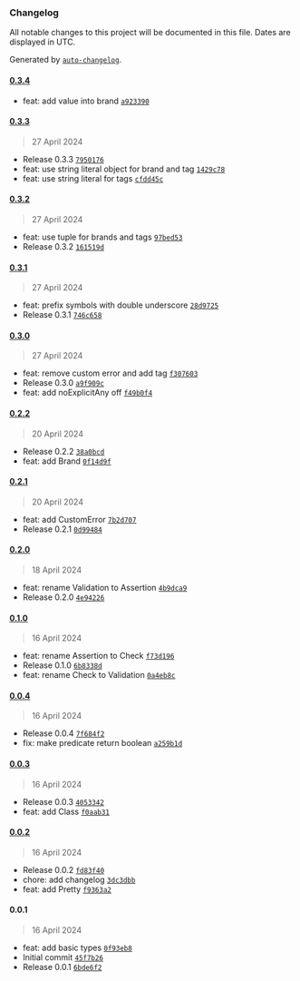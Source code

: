 ### Changelog

All notable changes to this project will be documented in this file. Dates are displayed in UTC.

Generated by [`auto-changelog`](https://github.com/CookPete/auto-changelog).

#### [0.3.4](https://github.com/the-minimal/types/compare/0.3.3...0.3.4)

- feat: add value into brand [`a923390`](https://github.com/the-minimal/types/commit/a923390aa37bdf70b0d958f9aefb2260de106850)

#### [0.3.3](https://github.com/the-minimal/types/compare/0.3.2...0.3.3)

> 27 April 2024

- Release 0.3.3 [`7950176`](https://github.com/the-minimal/types/commit/7950176423bf8121f57cdda3aeab36338fd4bcdf)
- feat: use string literal object for brand and tag [`1429c78`](https://github.com/the-minimal/types/commit/1429c78b58ac3fbb09039c9da95981c210af7272)
- feat: use string literal for tags [`cfdd45c`](https://github.com/the-minimal/types/commit/cfdd45c5e8e751055da526bb91e684f8a1a37177)

#### [0.3.2](https://github.com/the-minimal/types/compare/0.3.1...0.3.2)

> 27 April 2024

- feat: use tuple for brands and tags [`97bed53`](https://github.com/the-minimal/types/commit/97bed53b5fa551cf0f2f81b0bf027c5bc8affd01)
- Release 0.3.2 [`161519d`](https://github.com/the-minimal/types/commit/161519d98cdee8995b93057c60f61cafd3002f67)

#### [0.3.1](https://github.com/the-minimal/types/compare/0.3.0...0.3.1)

> 27 April 2024

- feat: prefix symbols with double underscore [`28d9725`](https://github.com/the-minimal/types/commit/28d9725aa6a2dd8af1e2b23d67b7b61ca0d35e46)
- Release 0.3.1 [`746c658`](https://github.com/the-minimal/types/commit/746c658b0a80d5df1c2d4d37df4337a50ab6bf2a)

#### [0.3.0](https://github.com/the-minimal/types/compare/0.2.2...0.3.0)

> 27 April 2024

- feat: remove custom error and add tag [`f307603`](https://github.com/the-minimal/types/commit/f3076032561fb876511e856a77bc4bf86c054668)
- Release 0.3.0 [`a9f909c`](https://github.com/the-minimal/types/commit/a9f909c110660dec6066bf9d7efbf96bb7b76ec7)
- feat: add noExplicitAny off [`f49b0f4`](https://github.com/the-minimal/types/commit/f49b0f4c016b40a730f7e477c9720fedb9771ddd)

#### [0.2.2](https://github.com/the-minimal/types/compare/0.2.1...0.2.2)

> 20 April 2024

- Release 0.2.2 [`38a0bcd`](https://github.com/the-minimal/types/commit/38a0bcdbda06449793914d718eb42808ffc7ea8f)
- feat: add Brand [`0f14d9f`](https://github.com/the-minimal/types/commit/0f14d9f41a028a2242e01d13f171db1a746336d8)

#### [0.2.1](https://github.com/the-minimal/types/compare/0.2.0...0.2.1)

> 20 April 2024

- feat: add CustomError [`7b2d707`](https://github.com/the-minimal/types/commit/7b2d707d5d46a93264c6efd55c61290f8c319412)
- Release 0.2.1 [`0d99484`](https://github.com/the-minimal/types/commit/0d99484b8c4d90724da28f92245a6989354242ce)

#### [0.2.0](https://github.com/the-minimal/types/compare/0.1.0...0.2.0)

> 18 April 2024

- feat: rename Validation to Assertion [`4b9dca9`](https://github.com/the-minimal/types/commit/4b9dca9e3d25c2626ad494a69c1fe6725d492704)
- Release 0.2.0 [`4e94226`](https://github.com/the-minimal/types/commit/4e94226b8451ce28e7e922f55aa4612b0fd8ee70)

#### [0.1.0](https://github.com/the-minimal/types/compare/0.0.4...0.1.0)

> 16 April 2024

- feat: rename Assertion to Check [`f73d196`](https://github.com/the-minimal/types/commit/f73d196a551b3fdd5d8c3a2bcb82027f884f33d2)
- Release 0.1.0 [`6b8338d`](https://github.com/the-minimal/types/commit/6b8338d3106491d7bbc45f4d1c8dd64a426ca359)
- feat: rename Check to Validation [`0a4eb8c`](https://github.com/the-minimal/types/commit/0a4eb8c6f33f75c42a6318d8dfe10dd1e69a5dba)

#### [0.0.4](https://github.com/the-minimal/types/compare/0.0.3...0.0.4)

> 16 April 2024

- Release 0.0.4 [`7f684f2`](https://github.com/the-minimal/types/commit/7f684f26fee9c21d2efdc1803933ea5524f6cbff)
- fix: make predicate return boolean [`a259b1d`](https://github.com/the-minimal/types/commit/a259b1d230da26f5c1c31f207d57e93a8b12148b)

#### [0.0.3](https://github.com/the-minimal/types/compare/0.0.2...0.0.3)

> 16 April 2024

- Release 0.0.3 [`4053342`](https://github.com/the-minimal/types/commit/405334249005e1caccfc6ae2061b637cf2a5f1d8)
- feat: add Class [`f0aab31`](https://github.com/the-minimal/types/commit/f0aab31f07a4ff55c62bf00826dd4427ef6c0ff0)

#### [0.0.2](https://github.com/the-minimal/types/compare/0.0.1...0.0.2)

> 16 April 2024

- Release 0.0.2 [`fd83f40`](https://github.com/the-minimal/types/commit/fd83f402e83353f2017b4f2da30bd15ca0c585b6)
- chore: add changelog [`3dc3dbb`](https://github.com/the-minimal/types/commit/3dc3dbb63bc9fe34441571a0591781fd1bb8ca7d)
- feat: add Pretty [`f9363a2`](https://github.com/the-minimal/types/commit/f9363a28ef48e54aef810c373451ceb5e745b633)

#### 0.0.1

> 16 April 2024

- feat: add basic types [`0f93eb8`](https://github.com/the-minimal/types/commit/0f93eb82481f0ea8e1b2cc79eae79e4856bc29ca)
- Initial commit [`45f7b26`](https://github.com/the-minimal/types/commit/45f7b267797ff3d8f0519bb8f30488a2af767675)
- Release 0.0.1 [`6bde6f2`](https://github.com/the-minimal/types/commit/6bde6f2038daa5f3ee8b87a6033f6d9e76fe162c)
